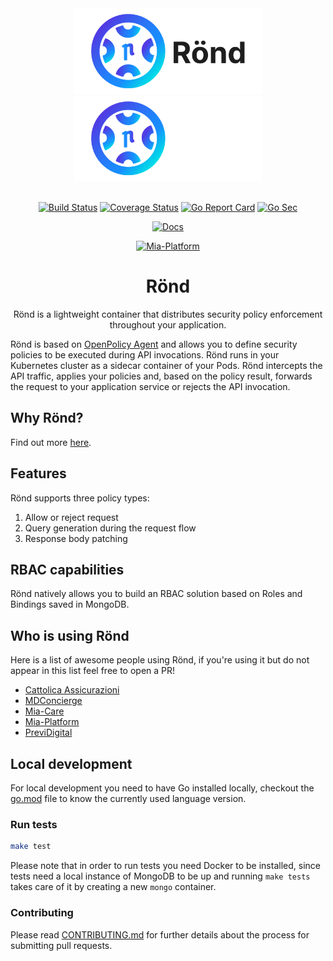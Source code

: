

<div align="center">

  <img alt="Rönd Logo" src="https://github.com/rond-authz/.github/blob/58bf35733bb43143cfb6ad9b05b93e20d6729633/profile/img/Rond_Logo_Full-Lockup_Horizontal.png#gh-light-mode-only" width="300" />
  <img alt="Rönd Logo" src="https://github.com/rond-authz/.github/blob/58bf35733bb43143cfb6ad9b05b93e20d6729633/profile/img/Rond_Logo_Full-Lockup_Horizontal-White.png#gh-dark-mode-only"  width="300">
  <br/><br/>
  
[![Build Status][github-actions-svg]][github-actions]
[![Coverage Status][coverall-svg]][coverall-io]
[![Go Report Card][go-report-card-badge]][go-report-card]
[![Go Sec][security-badge-svg]][security-badge]

[![Docs][docs-badge]][docs]

[![Mia-Platform][mia-platform-badge]][mia-platform]

# Rönd

Rönd is a lightweight container that distributes security policy enforcement throughout your application.
</div>

Rönd is based on [OpenPolicy Agent](https://www.openpolicyagent.org) and allows you to define security policies to be executed during API invocations. Rönd runs in your Kubernetes cluster as a sidecar container of your Pods.
Rönd intercepts the API traffic, applies your policies and, based on the policy result, forwards the request to your application service or rejects the API invocation.

## Why Rönd?

Find out more [here][why-rond].

## Features

Rönd supports three policy types:

1. Allow or reject request
2. Query generation during the request flow
3. Response body patching

## RBAC capabilities

Rönd natively allows you to build an RBAC solution based on Roles and Bindings saved in MongoDB.

## Who is using Rönd

Here is a list of awesome people using Rönd, if you're using it but do not appear in this list feel free to open a PR!

 * [Cattolica Assicurazioni](https://www.cattolica.it/)
 * [MDConcierge](https://www.mdconcierge.it/)
 * [Mia-Care](https://mia-care.io/)
 * [Mia-Platform](https://mia-platform.eu)
 * [PreviDigital](https://previdigital.com/)

## Local development

For local development you need to have Go installed locally, checkout the [go.mod](./go.mod#L3) file to know the currently used language version.

### Run tests

```sh
make test
```

Please note that in order to run tests you need Docker to be installed, since tests need a local instance of MongoDB to be up and running `make tests` takes care of it by creating a new `mongo` container.

### Contributing

Please read [CONTRIBUTING.md](./CONTRIBUTING.md) for further details about the process for submitting pull requests.

[github-actions]: https://github.com/rond-authz/rond/actions/workflows/test.yml
[github-actions-svg]: https://github.com/rond-authz/rond/actions/workflows/test.yml/badge.svg
[coverall-svg]: https://coveralls.io/repos/github/rond-authz/rond/badge.svg
[coverall-io]: https://coveralls.io/github/rond-authz/rond
[security-badge-svg]: https://github.com/rond-authz/rond/actions/workflows/security.yml/badge.svg
[security-badge]: https://github.com/rond-authz/rond/actions/workflows/security.yml
[go-report-card-badge]: https://goreportcard.com/badge/github.com/rond-authz/rond
[go-report-card]: https://goreportcard.com/report/github.com/rond-authz/rond
[mia-platform-badge]: https://img.shields.io/badge/Supported%20by-Mia--Platform-green?style=for-the-badge&link=https://mia-platform.eu/&color=3d86f4&labelColor=214147
[mia-platform]: https://mia-platform.eu/?utm_source=referral&utm_medium=github&utm_campaign=rond
[docs-badge]: https://img.shields.io/badge/-Read%20the%20Docs-green?style=for-the-badge&color=3d86f4&labelColor=214147
[docs]: https://rond-authz.io/?utm_source=referral&utm_medium=github&utm_campaign=rond
[why-rond]: https://github.com/rond-authz#why-r%C3%B6nd
